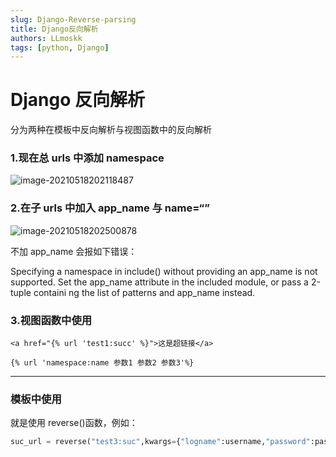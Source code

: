 ```yaml
---
slug: Django-Reverse-parsing
title: Django反向解析
authors: LLmoskk
tags: [python, Django]
---
```


# Django 反向解析

分为两种在模板中反向解析与视图函数中的反向解析

### 1.现在总 urls 中添加 namespace

![image-20210518202118487](https://gitee.com/hjy2000/pic/raw/master/image-20210518202118487.png)

<!--truncate-->

### 2.在子 urls 中加入 app_name 与 name=“”

![image-20210518202500878](https://gitee.com/hjy2000/pic/raw/master/image-20210518202500878.png)

不加 app_name 会报如下错误：

Specifying a namespace in include() without providing an app_name is not supported. Set the app_name attribute in the included module, or pass a 2-tuple containi
ng the list of patterns and app_name instead.

### 3.视图函数中使用

```
<a href="{% url 'test1:succ' %}">这是超链接</a>

{% url 'namespace:name 参数1 参数2 参数3'%}
```

---

### 模板中使用

就是使用 reverse()函数，例如：

```python
suc_url = reverse("test3:suc",kwargs={"logname":username,"password":password})
```
